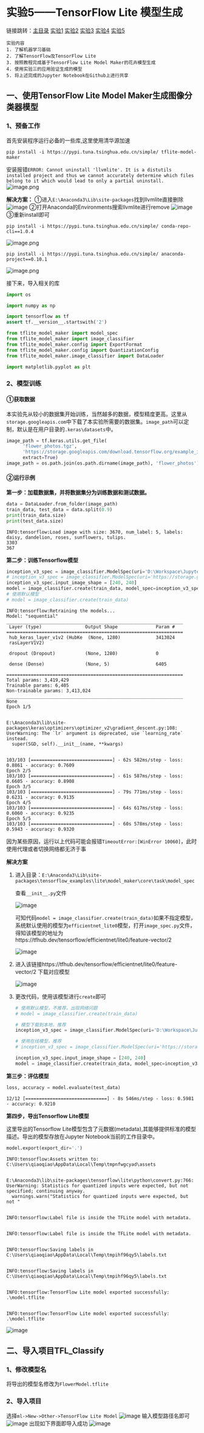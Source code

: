 # 实验5——TensorFlow Lite 模型生成

链接跳转：[主目录](https://github.com/ZW-Q/MySoftware-Development-Practice)	[实验1](https://github.com/ZW-Q/MySoftware-Development-Practice/tree/main/E1)	[实验2](https://github.com/ZW-Q/MySoftware-Development-Practice/tree/main/E2)	[实验3](https://github.com/ZW-Q/MySoftware-Development-Practice/tree/main/E3)	[实验4](https://github.com/ZW-Q/MySoftware-Development-Practice/tree/main/E4)	[实验5](https://github.com/ZW-Q/MySoftware-Development-Practice/tree/main/E5)

```
实验内容
1. 了解机器学习基础
2. 了解TensorFlow及TensorFlow Lite
3. 按照教程完成基于TensorFlow Lite Model Maker的花卉模型生成
4. 使用实验三的应用验证生成的模型
5. 将上述完成的Jupyter Notebook在Github上进行共享
```

## 一、使用TensorFlow Lite Model Maker生成图像分类器模型
### 1、预备工作
首先安装程序运行必备的一些库,这里使用清华源加速

```shell
pip install -i https://pypi.tuna.tsinghua.edu.cn/simple/ tflite-model-maker
```

安装报错`ERROR: Cannot uninstall 'llvmlite'. It is a distutils installed project and thus we cannot accurately determine which files belong to it which would lead to only a partial uninstall.`
![image.png](./images/image4.png)

**解决方案：**
①进入`E:\Anaconda3\Lib\site-packages`找到llvmlite直接删除
![image](./images/image5.png)
②打开Anaconda的Environments搜索llvmlite进行remove
![image](./images/image6.png)
③重新install即可

```shell
pip install -i https://pypi.tuna.tsinghua.edu.cn/simple/ conda-repo-cli==1.0.4
```

![image.png](./images/image2.png)

```shell
pip install -i https://pypi.tuna.tsinghua.edu.cn/simple/ anaconda-project==0.10.1
```

![image.png](./images/image3.png)

接下来，导入相关的库


```python
import os

import numpy as np

import tensorflow as tf
assert tf.__version__.startswith('2')

from tflite_model_maker import model_spec
from tflite_model_maker import image_classifier
from tflite_model_maker.config import ExportFormat
from tflite_model_maker.config import QuantizationConfig
from tflite_model_maker.image_classifier import DataLoader

import matplotlib.pyplot as plt
```

### 2、模型训练
#### ①获取数据
本实验先从较小的数据集开始训练，当然越多的数据，模型精度更高。这里从`storage.googleapis.com`中下载了本实验所需要的数据集。`image_path`可以定制，默认是在用户目录的`.keras\datasets`中。


```python
image_path = tf.keras.utils.get_file(
      'flower_photos.tgz',
      'https://storage.googleapis.com/download.tensorflow.org/example_images/flower_photos.tgz',
      extract=True)
image_path = os.path.join(os.path.dirname(image_path), 'flower_photos')
```

#### ②运行示例
**第一步：加载数据集，并将数据集分为训练数据和测试数据。**


```python
data = DataLoader.from_folder(image_path)
train_data, test_data = data.split(0.9)
print(train_data.size)
print(test_data.size)
```

    INFO:tensorflow:Load image with size: 3670, num_label: 5, labels: daisy, dandelion, roses, sunflowers, tulips.
    3303
    367
    

**第二步：训练Tensorflow模型**


```python
inception_v3_spec = image_classifier.ModelSpec(uri='D:\Workspace\JupyterNotebookFiles\E5\efficientnet_lite0_feature-vector_2')
# inception_v3_spec = image_classifier.ModelSpec(uri='https://storage.googleapis.com/tfhub-modules/tensorflow/efficientnet/lite0/feature-vector/2.tar.gz')
inception_v3_spec.input_image_shape = [240, 240]
model = image_classifier.create(train_data, model_spec=inception_v3_spec)
# 使用默认模型
# model = image_classifier.create(train_data)
```

    INFO:tensorflow:Retraining the models...
    Model: "sequential"
    _________________________________________________________________
     Layer (type)                Output Shape              Param #   
    =================================================================
     hub_keras_layer_v1v2 (HubKe  (None, 1280)             3413024   
     rasLayerV1V2)                                                   
                                                                     
     dropout (Dropout)           (None, 1280)              0         
                                                                     
     dense (Dense)               (None, 5)                 6405      
                                                                     
    =================================================================
    Total params: 3,419,429
    Trainable params: 6,405
    Non-trainable params: 3,413,024
    _________________________________________________________________
    None
    Epoch 1/5
    

    E:\Anaconda3\lib\site-packages\keras\optimizers\optimizer_v2\gradient_descent.py:108: UserWarning: The `lr` argument is deprecated, use `learning_rate` instead.
      super(SGD, self).__init__(name, **kwargs)
    

    103/103 [==============================] - 62s 582ms/step - loss: 0.8861 - accuracy: 0.7609
    Epoch 2/5
    103/103 [==============================] - 61s 587ms/step - loss: 0.6605 - accuracy: 0.8908
    Epoch 3/5
    103/103 [==============================] - 79s 771ms/step - loss: 0.6231 - accuracy: 0.9135
    Epoch 4/5
    103/103 [==============================] - 64s 617ms/step - loss: 0.6060 - accuracy: 0.9235
    Epoch 5/5
    103/103 [==============================] - 60s 578ms/step - loss: 0.5943 - accuracy: 0.9320
    

因为某些原因，运行以上代码可能会报错`TimeoutError:[WinError 10060]`，此时使用代理或者切换网络都无济于事

**解决方案**
1. 进入目录：`E:\Anaconda3\Lib\site-packages\tensorflow_examples\lite\model_maker\core\task\model_spec`

   查看`__init__.py`文件

   ![image](./images/image7.png)

   可知代码`model = image_classifier.create(train_data)`如果不指定模型，系统默认使用的模型为`efficientnet_lite0`模型，打开`image_spec.py`文件，得知该模型的地址为https://tfhub.dev/tensorflow/efficientnet/lite0/feature-vector/2

   ![image](./images/image8.png)

2. 进入该链接https://tfhub.dev/tensorflow/efficientnet/lite0/feature-vector/2 下载对应模型

   ![image](./images/image9.png)

3. 更改代码，使用该模型进行`create`即可
   ```python
   # 使用默认模型，不推荐，出现网络问题
   # model = image_classifier.create(train_data)
   
   # 模型下载到本地，推荐
   inception_v3_spec = image_classifier.ModelSpec(uri='D:\Workspace\JupyterNotebookFiles\E5\efficientnet_lite0_feature-vector_2')
   
   # 使用在线模型，推荐
   # inception_v3_spec = image_classifier.ModelSpec(uri='https://storage.googleapis.com/tfhub-modules/tensorflow/efficientnet/lite0/feature-vector/2.tar.gz')
   
   inception_v3_spec.input_image_shape = [240, 240]
   model = image_classifier.create(train_data, model_spec=inception_v3_spec)
   ```

**第三步：评估模型**


```python
loss, accuracy = model.evaluate(test_data)
```

    12/12 [==============================] - 8s 546ms/step - loss: 0.5981 - accuracy: 0.9210
    

**第四步，导出Tensorflow Lite模型**

这里导出的Tensorflow Lite模型包含了元数据(metadata),其能够提供标准的模型描述。导出的模型存放在Jupyter Notebook当前的工作目录中。


```python
model.export(export_dir='.')
```

    INFO:tensorflow:Assets written to: C:\Users\qiaoqiao\AppData\Local\Temp\tmpnfwgcyad\assets
    

    E:\Anaconda3\lib\site-packages\tensorflow\lite\python\convert.py:766: UserWarning: Statistics for quantized inputs were expected, but not specified; continuing anyway.
      warnings.warn("Statistics for quantized inputs were expected, but not "
    

    INFO:tensorflow:Label file is inside the TFLite model with metadata.
    

    INFO:tensorflow:Label file is inside the TFLite model with metadata.
    

    INFO:tensorflow:Saving labels in C:\Users\qiaoqiao\AppData\Local\Temp\tmpihf96qy5\labels.txt
    

    INFO:tensorflow:Saving labels in C:\Users\qiaoqiao\AppData\Local\Temp\tmpihf96qy5\labels.txt
    

    INFO:tensorflow:TensorFlow Lite model exported successfully: .\model.tflite
    

    INFO:tensorflow:TensorFlow Lite model exported successfully: .\model.tflite
    

![image](./images/image10.png)

## 二、导入项目TFL_Classify
### 1、修改模型名
将导出的模型名修改为`FlowerModel.tflite`
### 2、导入项目
选择`ml->New->Other->TensorFlow Lite Model`
![image](./images/image11.png)
输入模型路径名即可
![image](./images/image12.png)
出现如下界面即导入成功
![image](./images/image13.png)
